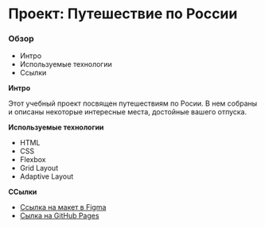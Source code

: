 # Проект: Путешествие по России

### Обзор
* Интро
* Используемые технологии
* Ссылки

**Интро**

Этот учебный проект посвящен путешествиям по Росии.
В нем собраны и описаны некоторые интересные места, достойные вашего отпуска.

**Используемые технологии**

* HTML
* CSS
* Flexbox
* Grid Layout
* Adaptive Layout

**ССылки**

* [Ссылка на макет в Figma](https://www.figma.com/file/5S2WSbEFL6awjVWJ0NWL8Q/Sprint-3_-Russia-_-desktop-mobile?node-id=28503%3A0)
* [Сылка на GitHub Pages]()